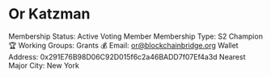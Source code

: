 # Or Katzman

Membership Status: Active Voting Member
Membership Type: S2 Champion 🏆
Working Groups: Grants 💰
Email: or@blockchainbridge.org
Wallet Address: 0x291E76B98D06C92D015f6c2a46BADD7f07Ef4a3d
Nearest Major City: New York